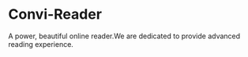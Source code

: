 # Convi-Reader
A power, beautiful online reader.We are dedicated to provide advanced reading experience.
